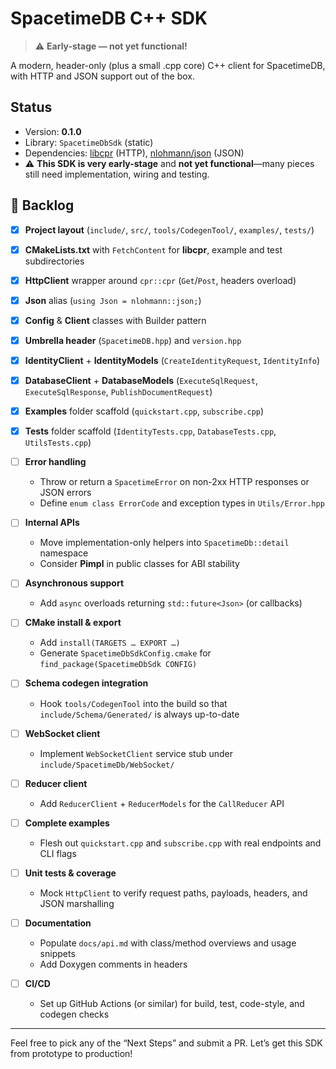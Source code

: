 # SpacetimeDB C++ SDK

> ⚠️ **Early-stage — not yet functional!**

A modern, header-only (plus a small .cpp core) C++ client for SpacetimeDB, with HTTP and JSON support out of the box.

## Status

- Version: **0.1.0**  
- Library: `SpacetimeDbSdk` (static)  
- Dependencies: [libcpr](https://github.com/libcpr/cpr) (HTTP), [nlohmann/json](https://github.com/nlohmann/json) (JSON)  
- ⚠️ **This SDK is very early-stage** and **not yet functional**—many pieces still need implementation, wiring and testing.

## 👹 Backlog

- [x] **Project layout** (`include/`, `src/`, `tools/CodegenTool/`, `examples/`, `tests/`)
- [x] **CMakeLists.txt** with `FetchContent` for **libcpr**, example and test subdirectories
- [x] **HttpClient** wrapper around `cpr::cpr` (`Get`/`Post`, headers overload)
- [x] **Json** alias (`using Json = nlohmann::json;`)
- [x] **Config** & **Client** classes with Builder pattern
- [x] **Umbrella header** (`SpacetimeDB.hpp`) and `version.hpp`
- [x] **IdentityClient** + **IdentityModels** (`CreateIdentityRequest`, `IdentityInfo`)
- [x] **DatabaseClient** + **DatabaseModels** (`ExecuteSqlRequest`, `ExecuteSqlResponse`, `PublishDocumentRequest`)
- [x] **Examples** folder scaffold (`quickstart.cpp`, `subscribe.cpp`)
- [x] **Tests** folder scaffold (`IdentityTests.cpp`, `DatabaseTests.cpp`, `UtilsTests.cpp`)

- [ ] **Error handling**
    - Throw or return a `SpacetimeError` on non-2xx HTTP responses or JSON errors
    - Define `enum class ErrorCode` and exception types in `Utils/Error.hpp`
- [ ] **Internal APIs**
    - Move implementation-only helpers into `SpacetimeDb::detail` namespace
    - Consider **Pimpl** in public classes for ABI stability
- [ ] **Asynchronous support**
    - Add `async` overloads returning `std::future<Json>` (or callbacks)
- [ ] **CMake install & export**
    - Add `install(TARGETS … EXPORT …)`
    - Generate `SpacetimeDbSdkConfig.cmake` for `find_package(SpacetimeDbSdk CONFIG)`
- [ ] **Schema codegen integration**
    - Hook `tools/CodegenTool` into the build so that `include/Schema/Generated/` is always up-to-date
- [ ] **WebSocket client**
    - Implement `WebSocketClient` service stub under `include/SpacetimeDb/WebSocket/`
- [ ] **Reducer client**
    - Add `ReducerClient` + `ReducerModels` for the `CallReducer` API
- [ ] **Complete examples**
    - Flesh out `quickstart.cpp` and `subscribe.cpp` with real endpoints and CLI flags
- [ ] **Unit tests & coverage**
    - Mock `HttpClient` to verify request paths, payloads, headers, and JSON marshalling
- [ ] **Documentation**
    - Populate `docs/api.md` with class/method overviews and usage snippets
    - Add Doxygen comments in headers
- [ ] **CI/CD**
    - Set up GitHub Actions (or similar) for build, test, code-style, and codegen checks

---

Feel free to pick any of the “Next Steps” and submit a PR. Let’s get this SDK from prototype to production!  
